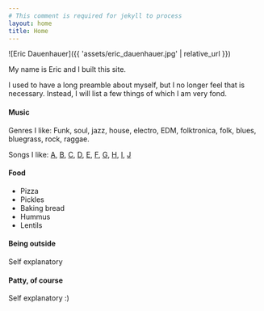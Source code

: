 ```yaml
---
# This comment is required for jekyll to process
layout: home
title: Home
---
```


<span class="img--home">
![Eric Dauenhauer]({{ 'assets/eric_dauenhauer.jpg' | relative_url }})
</span>

My name is Eric and I built this site.

I used to have a long preamble about myself, but I no longer feel that is necessary. Instead, I will list a few things of which I am very fond.

#### Music

Genres I like: Funk, soul, jazz, house, electro, EDM, folktronica, folk, blues, bluegrass, rock, raggae.

Songs I like: [A](https://youtu.be/PE6HmArln_k), [B](https://youtu.be/vj4TdnGMJls), [C](https://youtu.be/hdhxvs5v8h8), [D](https://youtu.be/6Z66wVo7uNw), [E](http://www.ektoplazm.com/free-music/auma-interactingprocessing), [F](https://youtu.be/B_POkOLy2rM), [G](https://www.jamendo.com/en/artist/338537/the-wind-whistles), [H](https://youtu.be/mS8LvHT_zcQ), [I](https://youtu.be/MODG8k-ZJGI), [J](https://youtu.be/uq-gYOrU8bA)

#### Food

* Pizza
* Pickles
* Baking bread
* Hummus
* Lentils

#### Being outside

Self explanatory

#### Patty, of course

Self explanatory :)
